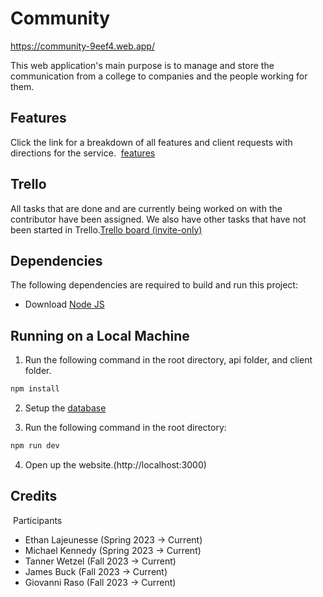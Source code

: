 # Community
https://community-9eef4.web.app/ 

This web application's main purpose is to manage and store the communication from a college to companies and the people working for them.

## Features
Click the link for a breakdown of all features and client requests with directions for the service.
 [features](https://github.com/ethanlaj/community/blob/main/docs/Initial_Tasks_and_Requirements.md)

## Trello
All tasks that are done and are currently being worked on with the contributor have been assigned. We also have other tasks that have not been started in Trello.[Trello board (invite-only)](https://trello.com/b/Xv6cbIvZ/community) 

## Dependencies
The following dependencies are required to build and run this project:
- Download [Node JS](https://nodejs.org/en/download/current)


## Running on a Local Machine

1.  Run the following command in the root directory, api folder, and client folder.
```bash
npm install
```
2. Setup the [database](https://github.com/ethanlaj/community/blob/main/api/src/database/README.md)

3. Run the following command in the root directory:
```bash
npm run dev
```

4. Open up the website.(http://localhost:3000) 


## Credits
 Participants
- Ethan Lajeunesse (Spring 2023 -> Current)
- Michael Kennedy (Spring 2023 -> Current)
- Tanner Wetzel (Fall 2023 -> Current)
- James Buck (Fall 2023 -> Current)
- Giovanni Raso (Fall 2023 -> Current)

